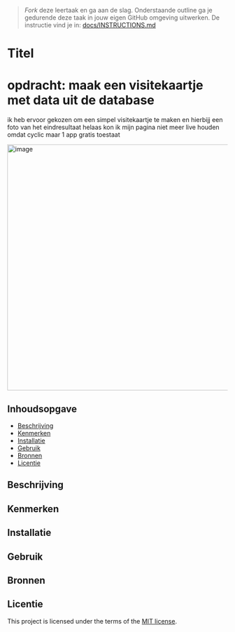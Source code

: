 > _Fork_ deze leertaak en ga aan de slag. Onderstaande outline ga je gedurende deze taak in jouw eigen GitHub omgeving uitwerken. De instructie vind je in: [docs/INSTRUCTIONS.md](docs/INSTRUCTIONS.md)

# Titel
<!-- Geef je project een titel en schrijf in één zin wat het is -->
<h1>opdracht: maak een visitekaartje met data uit de database</h1>
<p>ik heb ervoor gekozen om een simpel visitekaartje te maken en hierbijj een foto van het eindresultaat helaas kon ik mijn pagina niet meer live houden omdat cyclic maar 1 app gratis toestaat</p>
<img width="561" alt="image" src="https://github.com/yujing-student/your-tribe-profile-card/assets/100352887/1012488b-571e-4bb9-a2f0-96fbd9807546">


## Inhoudsopgave

  * [Beschrijving](#beschrijving)
  * [Kenmerken](#kenmerken)
  * [Installatie](#installatie)
  * [Gebruik](#gebruik)
  * [Bronnen](#bronnen)
  * [Licentie](#licentie)

## Beschrijving
<!-- In de Beschrijving staat hoe je project er uit ziet, hoe het werkt en wat je er mee kan. -->
<!-- Voeg een mooie poster visual toe 📸 -->
<!-- Voeg een link toe naar Github Pages 🌐-->

## Kenmerken
<!-- Bij Kenmerken staat welke technieken zijn gebruikt en hoe. Wat is de HTML structuur? Wat zijn de belangrijkste dingen in CSS? Wat is er met Javascript gedaan en hoe? Misschien heb je een framwork of library gebruikt? -->

## Installatie

## Gebruik

## Bronnen

## Licentie

This project is licensed under the terms of the [MIT license](./LICENSE).

